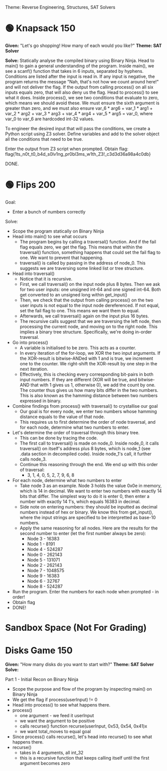 Theme: Reverse Engineering, Structures, SAT Solvers

# 🟢 Knapsack 150
**Given:** "Let's go shopping! How many of each would you like?"
**Theme: SAT Solver**

**Solve:**
Statically analyse the compiled binary using Binary Ninja. 
Head to main() to gain a general understanding of the program. 
Inside main(), we see a scanf() function that takes in 6 inputs, separated by hyphens. Conditions are listed after the input is read in. If any input is negative, the program returns the message "Nah, that's not how we count around here!" and will not deliver the flag. If the output from calling process() on all six inputs equals zero, that will also deny us the flag. Head to process() to see what it does. Inside process(), we see two conditions that evaluate to zero, which means we should avoid these. We must ensure the sixth argument is greater than zero, and we must also ensure var_6 * arg6 + var_1 * arg1 + var_2 * arg2 + var_3 * arg3 + var_4 * arg4 + var_5 * arg5 = var_0, where var_0 to var_6 are hardcoded int-32 values. 

To engineer the desired input that will pass the conditions, we create a Python script using Z3 solver. Define variables and add to the solver object all the conditions that need to be true. 

Enter the output from Z3 script when prompted. Obtain flag:
flag{1ts_n0t_t0_b4d_s0lv1ng_pr0bl3ms_w1th_Z3!_c3d3d36a98a4c0db}

DONE.


# 🟢 Flips 200
Goal:
- Enter a bunch of numbers correctly

Solve:
- Scope the program statically on Binary Ninja
- Head into main() to see what occurs
	- The program begins by calling a traversal() function. And if the fail flag equals zero, we get the flag. This means that within the traversal() function, something happens that could set the fail flag to one. We want to prevent that happening.
	- traversal() is called by passing in the address of node_0. This suggests we are traversing some linked list or tree structure. 
- Head into traversal()
	- Notice that it is recursive. 
	- First, we call traversal() on the input node plus 8 bytes. Then we ask for two user inputs: one unsigned int-64 and one signed int-64. Both get converted to an unsigned long within get_input()
	- Then, we check that the output from calling process() on the two user inputs is not equal to the input node dereferenced. If not equal, set the fail flag to one. This means we want them to equal. 
	- Afterwards, we call traversal() again on the input plus 16 bytes. 
	- The recursive calls suggest that we are traversing the left node, then processing the current node, and moving on to the right node. This implies a binary tree structure. Specifically, we're doing in-order traversal.
- Go into process() 
	- A variable is initialised to be zero. This acts as a counter.
	- In every iteration of the for-loop, we XOR the two input arguments. If the XOR-result is bitwise-ANDed with 1 and is true, we increment one to the counter. We right-shift the XOR-result by one step in the next iteration. 
	- Effectively, this is checking every corresponding bit-pairs in both input numbers. If they are different (XOR will be true, and bitwise-AND that with 1 gives us 1, otherwise 0), we add the count by one. The counter thus gives us how many bits differ in the two numbers. This is also known as the hamming distance between two numbers expressed in binary. 
- Combine findings from process() with traversal() to crystallise our goal
	- Our goal is for every node, we enter two numbers whose hamming distance equals to the value of that node. 
	- This requires us to first determine the order of node traversal, and for each node, determine what two numbers to enter.
- Let's determine the order of traversal through this binary tree.
	- This can be done by tracing the code. 
	- The first call to traversal() is made on node_0. Inside node_0, it calls traversal() on itself's address plus 8 bytes, which is node_1 (see .data section in decompiled code). Inside node_1's call, it further calls node_3. 
	- Continue this reasoning through the end. We end up with this order of traversal:
		- 3, 1, 4, 0, 5, 2, 7, 9, 6, 8
- For each node, determine what two numbers to enter
	- Take node 3 as an example. Node 3 holds the value 0x0e in memory, which is 14 in decimal. We want to enter two numbers with exactly 14 bits that differ. The simplest way to do it is enter 0, then enter a number with exactly 14 1's, which equals 16383 in decimal. 
	- Side note on entering numbers: they should be inputted as decimal numbers instead of hex or binary. We know this from get_input(), where the input strings are specified to be interpretted as base-10 numbers. 
	- Apply the same reasoning for all nodes. Here are the results for the second number to enter (let the first number always be zero):
		- Node 3 - 16383
		- Node 1 - 8191
		- Node 4 - 524287
		- Node 0 - 262143
		- Node 5 - 131071
		- Node 2 - 262143
		- Node 7 - 1048575
		- Node 9 - 16383
		- Node 6 - 32767
		- Node 8 - 524287
- Run the program. Enter the numbers for each node when prompted - in order! 
- Obtain flag
- DONE!



# Sandbox Space (Not For Grading)
# Disks Game 150
**Given:** "How many disks do you want to start with?"
**Theme: SAT Solver**
**Solve:**

Part 1 - Initial Recon on Binary Ninja
- Scope the purpose and flow of the program by inspecting main() on Binary Ninja
- We get the flag if process(userInput) != 0
- Head into process() to see what happens there.
- process()
	- one argument - we feed it userInput
	- we want the argument to be positive
	- calls recurse() function
		recurse(userInput, 0x53, 0x54, 0x41)x
	- we want total_moves to equal goal
- Since process() calls recurse(), let's head into recurse() to see what happens there.
- recurse()
	- takes in 4 arguments, all int_32
	- this is a recursive function that keeps calling itself until the first argument becomes zero